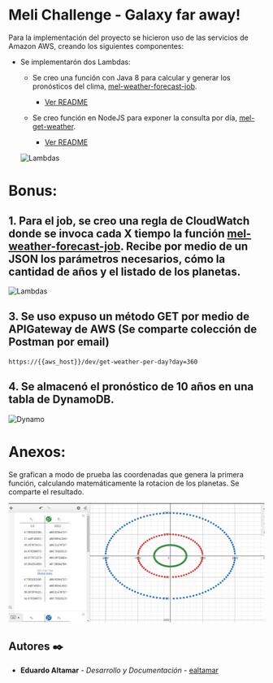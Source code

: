 # Meli Challenge - Galaxy far away!

Para la implementación del proyecto se hicieron uso de las servicios de Amazon AWS, creando los siguientes componentes:

* Se implementarón dos Lambdas:
  * Se creo una función con Java 8 para calcular y generar los pronósticos del clima, [mel-weather-forecast-job](https://github.com/ealtamar2/GalaxyFarAwait/tree/main/mel-weather-forecast-job).
    * [Ver README](https://github.com/ealtamar2/GalaxyFarAwait/blob/main/mel-weather-forecast-job/README.md) 

  * Se creo función en NodeJS para exponer la consulta por día, [mel-get-weather](https://github.com/ealtamar2/GalaxyFarAwait/tree/main/mel-get-weather).
    * [Ver README](https://github.com/ealtamar2/GalaxyFarAwait/blob/main/mel-get-weather/README.md)    

  ![Lambdas](https://github.com/ealtamar2/GalaxyFarAway/blob/main/mel-weather-forecast-job/images/CloudWatch.PNG)
  

# Bonus:
 ##   1. Para el job, se creo una regla de CloudWatch donde se invoca cada X tiempo la función [mel-weather-forecast-job](https://github.com/ealtamar2/GalaxyFarAwait/tree/main/mel-weather-forecast-job). Recibe por medio de un JSON los parámetros necesarios, cómo la cantidad de años y el listado de los planetas.
 
  ![Lambdas](https://github.com/ealtamar2/GalaxyFarAway/blob/main/mel-weather-forecast-job/images/Rules.PNG)
  
 ## 3. Se uso expuso un método GET por medio de APIGateway de AWS (Se comparte colección de Postman por email)
 
    https://{{aws_host}}/dev/get-weather-per-day?day=360
    
 ## 4. Se almacenó el pronóstico de 10 años en una tabla de DynamoDB.

  ![Dynamo](https://github.com/ealtamar2/GalaxyFarAway/blob/main/mel-weather-forecast-job/images/Dynamo.PNG)
  
 # Anexos:
 Se grafican a modo de prueba las coordenadas que genera la primera función, calculando matemáticamente la rotacion de los planetas. Se comparte el resultado.

   ![Gráfica](https://github.com/ealtamar2/GalaxyFarAwait/blob/main/mel-weather-forecast-job/images/Graphic.PNG)
   

## Autores ✒️

* **Eduardo Altamar** - *Desarrollo y Documentación* - [ealtamar](https://github.com/ealtamar2)


